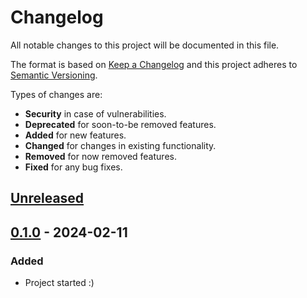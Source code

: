 # Changelog
All notable changes to this project will be documented in this file.

The format is based on [Keep a Changelog] and this project adheres to
[Semantic Versioning].

Types of changes are:
* **Security** in case of vulnerabilities.
* **Deprecated** for soon-to-be removed features.
* **Added** for new features.
* **Changed** for changes in existing functionality.
* **Removed** for now removed features.
* **Fixed** for any bug fixes.

## [Unreleased]


## [0.1.0] - 2024-02-11
### Added
* Project started :)

[Unreleased]: https://github.com/jacksmith15/pydantic-cache/compare/0.1.0..HEAD
[0.1.0]: https://github.com/jacksmith15/pydantic-cache/compare/initial..0.1.0

[Keep a Changelog]: http://keepachangelog.com/en/1.0.0/
[Semantic Versioning]: http://semver.org/spec/v2.0.0.html

[_release_link_format]: https://github.com/jacksmith15/pydantic-cache/compare/{previous_tag}..{tag}
[_breaking_change_token]: BREAKING
